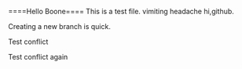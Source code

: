 ====Hello Boone====
This is a test file.
vimiting
headache
hi,github.

Creating a new branch is quick.

Test conflict

Test conflict again
